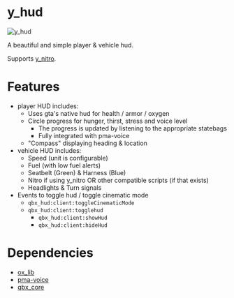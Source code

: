 # y_hud

![y_hud](https://github.com/user-attachments/assets/fadb9e1e-f0fe-4da4-b1d8-e54c52b1982e)

A beautiful and simple player & vehicle hud.

Supports [y_nitro](https://github.com/Ybox-Project/y_nitro).

# Features
- player HUD includes:
    - Uses gta's native hud for health / armor / oxygen
    - Circle progress for hunger, thirst, stress and voice level
        - The progress is updated by listening to the appropriate statebags
        - Fully integrated with pma-voice
    - "Compass" displaying heading & location
- vehicle HUD includes:
    - Speed (unit is configurable)
    - Fuel (with low fuel alerts)
    - Seatbelt (Green) & Harness (Blue)
    - Nitro if using y_nitro OR other compatible scripts (if that exists)
    - Headlights & Turn signals
- Events to toggle hud / toggle cinematic mode
    - `qbx_hud:client:toggleCinematicMode`
    - `qbx_hud:client:togglehud`
        - `qbx_hud:client:showHud`
        - `qbx_hud:client:hideHud`

# Dependencies

- [ox_lib](https://github.com/overextended/ox_lib)
- [pma-voice](https://github.com/AvarianKnight/pma-voice)
- [qbx_core](https://github.com/Qbox-project/qbx_core)
